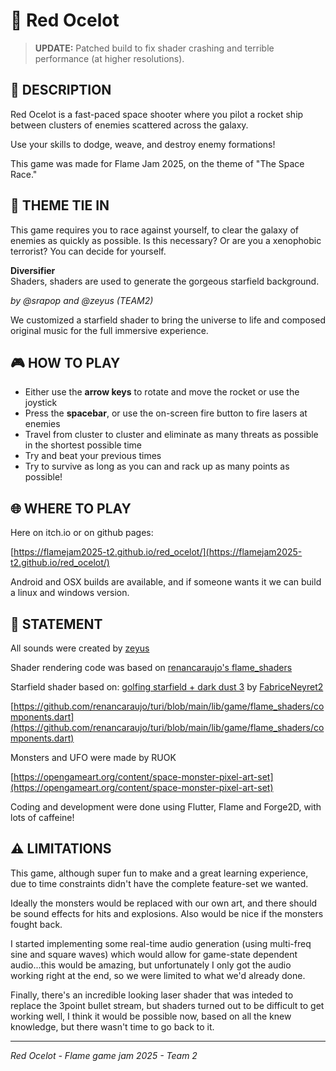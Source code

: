 # 🚀 Red Ocelot

> **UPDATE:** Patched build to fix shader crashing and terrible performance (at higher resolutions).

## 📝 DESCRIPTION

Red Ocelot is a fast-paced space shooter where you pilot a rocket ship between clusters of enemies scattered across the galaxy.

Use your skills to dodge, weave, and destroy enemy formations!

This game was made for Flame Jam 2025, on the theme of "The Space Race."

## 🌠 THEME TIE IN

This game requires you to race against yourself, to clear the galaxy of enemies as quickly as possible. Is this necessary? Or are you a xenophobic terrorist? You can decide for yourself.

**Diversifier**  
Shaders, shaders are used to generate the gorgeous starfield background.

*by @srapop and @zeyus (TEAM2)*

We customized a starfield shader to bring the universe to life and composed original music for the full immersive experience.

## 🎮 HOW TO PLAY

- Either use the **arrow keys** to rotate and move the rocket or use the joystick
- Press the **spacebar**, or use the on-screen fire button to fire lasers at enemies
- Travel from cluster to cluster and eliminate as many threats as possible in the shortest possible time
- Try and beat your previous times
- Try to survive as long as you can and rack up as many points as possible!

## 🌐 WHERE TO PLAY

Here on itch.io or on github pages:

[https://flamejam2025-t2.github.io/red_ocelot/](https://flamejam2025-t2.github.io/red_ocelot/)

Android and OSX builds are available, and if someone wants it we can build a linux and windows version.

## 👏 STATEMENT

All sounds were created by [zeyus](https://soundcloud.com/zeyus)

Shader rendering code was based on [renancaraujo's flame_shaders](https://github.com/renancaraujo/turi/tree/main/lib/game/flame_shaders)

Starfield shader based on: [golfing starfield + dark dust 3](https://www.shadertoy.com/view/7dVGz1) by [FabriceNeyret2](https://www.shadertoy.com/user/FabriceNeyret2)

[https://github.com/renancaraujo/turi/blob/main/lib/game/flame_shaders/components.dart](https://github.com/renancaraujo/turi/blob/main/lib/game/flame_shaders/components.dart)

Monsters and UFO were made by RUOK

[https://opengameart.org/content/space-monster-pixel-art-set](https://opengameart.org/content/space-monster-pixel-art-set)

Coding and development were done using Flutter, Flame and Forge2D, with lots of caffeine!

## ⚠️ LIMITATIONS

This game, although super fun to make and a great learning experience, due to time constraints didn't have the complete feature-set we wanted.

Ideally the monsters would be replaced with our own art, and there should be sound effects for hits and explosions. Also would be nice if the monsters fought back.

I started implementing some real-time audio generation (using multi-freq sine and square waves) which would allow for game-state dependent audio...this would be amazing, but unfortunately I only got the audio working right at the end, so we were limited to what we'd already done.

Finally, there's an incredible looking laser shader that was inteded to replace the 3point bullet stream, but shaders turned out to be difficult to get working well, I think it would be possible now, based on all the knew knowledge, but there wasn't time to go back to it.

---

*Red Ocelot - Flame game jam 2025 - Team 2*
